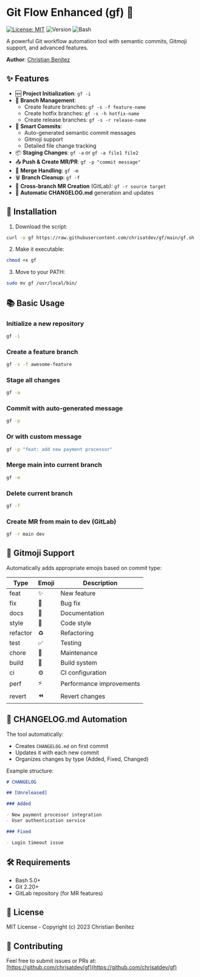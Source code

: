 # Git Flow Enhanced (gf) 🚀

[![License: MIT](https://img.shields.io/badge/License-MIT-yellow.svg)](https://opensource.org/licenses/MIT)
![Version](https://img.shields.io/badge/Version-1.1.1-blue)
![Bash](https://img.shields.io/badge/Bash-5.0%2B-brightgreen)

A powerful Git workflow automation tool with semantic commits, Gitmoji support, and advanced features.

**Author**: [Christian Benítez](https://github.com/chrisatdev)

## ✨ Features

- 🆕 **Project Initialization**: `gf -i`
- 🌿 **Branch Management**:
  - Create feature branches: `gf -s -f feature-name`
  - Create hotfix branches: `gf -s -h hotfix-name`
  - Create release branches: `gf -s -r release-name`
- 💾 **Smart Commits**:
  - Auto-generated semantic commit messages
  - Gitmoji support
  - Detailed file change tracking
- 📦 **Staging Changes**: `gf -a` or `gf -a file1 file2`
- 📤 **Push & Create MR/PR**: `gf -p "commit message"`
- 🔀 **Merge Handling**: `gf -m`
- 🗑️ **Branch Cleanup**: `gf -f`
- 🔄 **Cross-branch MR Creation** (GitLab): `gf -r source target`
- 📜 **Automatic CHANGELOG.md** generation and updates

## 🚀 Installation

1. Download the script:

```bash
curl -o gf https://raw.githubusercontent.com/chrisatdev/gf/main/gf.sh
```

2. Make it executable:

```bash
chmod +x gf
```

3. Move to your PATH:

```bash
sudo mv gf /usr/local/bin/
```

## 📚 Basic Usage

### Initialize a new repository

```bash
gf -i
```

### Create a feature branch

```bash
gf -s -f awesome-feature
```

### Stage all changes

```bash
gf -a
```

### Commit with auto-generated message

```bash
gf -p
```

### Or with custom message

```bash
gf -p "feat: add new payment processor"
```

### Merge main into current branch

```bash
gf -m
```

### Delete current branch

```bash
gf -f
```

### Create MR from main to dev (GitLab)

```bash
gf -r main dev
```

## 🌈 Gitmoji Support

Automatically adds appropriate emojis based on commit type:

| Type     | Emoji | Description              |
| -------- | ----- | ------------------------ |
| feat     | ✨    | New feature              |
| fix      | 🐛    | Bug fix                  |
| docs     | 📝    | Documentation            |
| style    | 💄    | Code style               |
| refactor | ♻️    | Refactoring              |
| test     | ✅    | Testing                  |
| chore    | 🔧    | Maintenance              |
| build    | 👷    | Build system             |
| ci       | ⚙️    | CI configuration         |
| perf     | ⚡    | Performance improvements |
| revert   | ⏪    | Revert changes           |

## 📜 CHANGELOG.md Automation

The tool automatically:

- Creates `CHANGELOG.md` on first commit
- Updates it with each new commit
- Organizes changes by type (Added, Fixed, Changed)

Example structure:

```markdown
# CHANGELOG

## [Unreleased]

### Added

- New payment processor integration
- User authentication service

### Fixed

- Login timeout issue
```

## 🛠️ Requirements

- Bash 5.0+
- Git 2.20+
- GitLab repository (for MR features)

## 📝 License

MIT License - Copyright (c) 2023 Christian Benítez

## 🤝 Contributing

Feel free to submit issues or PRs at:  
[https://github.com/chrisatdev/gf](https://github.com/chrisatdev/gf)
